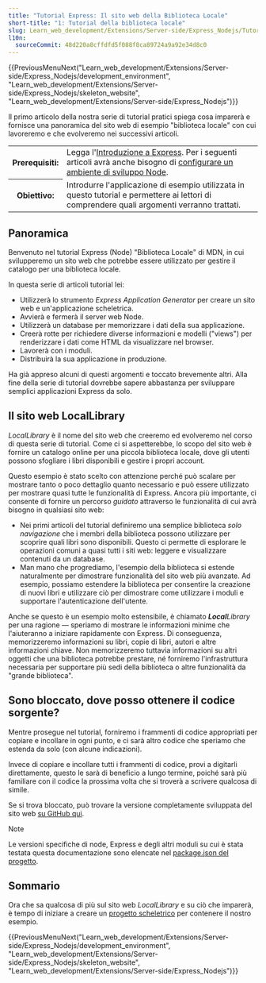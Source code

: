 ```yaml
---
title: "Tutorial Express: Il sito web della Biblioteca Locale"
short-title: "1: Tutorial della biblioteca locale"
slug: Learn_web_development/Extensions/Server-side/Express_Nodejs/Tutorial_local_library_website
l10n:
  sourceCommit: 48d220a8cffdfd5f088f8ca89724a9a92e34d8c0
---
```


{{PreviousMenuNext("Learn_web_development/Extensions/Server-side/Express_Nodejs/development_environment", "Learn_web_development/Extensions/Server-side/Express_Nodejs/skeleton_website", "Learn_web_development/Extensions/Server-side/Express_Nodejs")}}

Il primo articolo della nostra serie di tutorial pratici spiega cosa imparerà e fornisce una panoramica del sito web di esempio "biblioteca locale" con cui lavoreremo e che evolveremo nei successivi articoli.

<table>
  <tbody>
    <tr>
      <th scope="row">Prerequisiti:</th>
      <td>
        Legga l'<a href="/it/docs/Learn_web_development/Extensions/Server-side/Express_Nodejs/Introduction">Introduzione a Express</a>.
        Per i seguenti articoli avrà anche bisogno di <a href="/it/docs/Learn_web_development/Extensions/Server-side/Express_Nodejs/development_environment">configurare un ambiente di sviluppo Node</a>.
      </td>
    </tr>
    <tr>
      <th scope="row">Obiettivo:</th>
      <td>
        Introdurre l'applicazione di esempio utilizzata in questo tutorial e permettere ai lettori di comprendere quali argomenti verranno trattati.
      </td>
    </tr>
  </tbody>
</table>

## Panoramica

Benvenuto nel tutorial Express (Node) "Biblioteca Locale" di MDN, in cui svilupperemo un sito web che potrebbe essere utilizzato per gestire il catalogo per una biblioteca locale.

In questa serie di articoli tutorial lei:

- Utilizzerà lo strumento _Express Application Generator_ per creare un sito web e un'applicazione scheletrica.
- Avvierà e fermerà il server web Node.
- Utilizzerà un database per memorizzare i dati della sua applicazione.
- Creerà rotte per richiedere diverse informazioni e modelli ("views") per renderizzare i dati come HTML da visualizzare nel browser.
- Lavorerà con i moduli.
- Distribuirà la sua applicazione in produzione.

Ha già appreso alcuni di questi argomenti e toccato brevemente altri. Alla fine della serie di tutorial dovrebbe sapere abbastanza per sviluppare semplici applicazioni Express da solo.

## Il sito web LocalLibrary

_LocalLibrary_ è il nome del sito web che creeremo ed evolveremo nel corso di questa serie di tutorial. Come ci si aspetterebbe, lo scopo del sito web è fornire un catalogo online per una piccola biblioteca locale, dove gli utenti possono sfogliare i libri disponibili e gestire i propri account.

Questo esempio è stato scelto con attenzione perché può scalare per mostrare tanto o poco dettaglio quanto necessario e può essere utilizzato per mostrare quasi tutte le funzionalità di Express. Ancora più importante, ci consente di fornire un percorso _guidato_ attraverso le funzionalità di cui avrà bisogno in qualsiasi sito web:

- Nei primi articoli del tutorial definiremo una semplice biblioteca _solo navigazione_ che i membri della biblioteca possono utilizzare per scoprire quali libri sono disponibili. Questo ci permette di esplorare le operazioni comuni a quasi tutti i siti web: leggere e visualizzare contenuti da un database.
- Man mano che progrediamo, l'esempio della biblioteca si estende naturalmente per dimostrare funzionalità del sito web più avanzate. Ad esempio, possiamo estendere la biblioteca per consentire la creazione di nuovi libri e utilizzare ciò per dimostrare come utilizzare i moduli e supportare l'autenticazione dell'utente.

Anche se questo è un esempio molto estensibile, è chiamato _**Local**Library_ per una ragione — speriamo di mostrare le informazioni minime che l'aiuteranno a iniziare rapidamente con Express. Di conseguenza, memorizzeremo informazioni su libri, copie di libri, autori e altre informazioni chiave. Non memorizzeremo tuttavia informazioni su altri oggetti che una biblioteca potrebbe prestare, né forniremo l'infrastruttura necessaria per supportare più sedi della biblioteca o altre funzionalità da "grande biblioteca".

## Sono bloccato, dove posso ottenere il codice sorgente?

Mentre prosegue nel tutorial, forniremo i frammenti di codice appropriati per copiare e incollare in ogni punto, e ci sarà altro codice che speriamo che estenda da solo (con alcune indicazioni).

Invece di copiare e incollare tutti i frammenti di codice, provi a digitarli direttamente, questo le sarà di beneficio a lungo termine, poiché sarà più familiare con il codice la prossima volta che si troverà a scrivere qualcosa di simile.

Se si trova bloccato, può trovare la versione completamente sviluppata del sito web [su GitHub qui](https://github.com/mdn/express-locallibrary-tutorial).

> [!NOTE]
> Le versioni specifiche di node, Express e degli altri moduli su cui è stata testata questa documentazione sono elencate nel [package.json del progetto](https://github.com/mdn/express-locallibrary-tutorial/blob/main/package.json).

## Sommario

Ora che sa qualcosa di più sul sito web _LocalLibrary_ e su ciò che imparerà, è tempo di iniziare a creare un [progetto scheletrico](/it/docs/Learn_web_development/Extensions/Server-side/Express_Nodejs/skeleton_website) per contenere il nostro esempio.

{{PreviousMenuNext("Learn_web_development/Extensions/Server-side/Express_Nodejs/development_environment", "Learn_web_development/Extensions/Server-side/Express_Nodejs/skeleton_website", "Learn_web_development/Extensions/Server-side/Express_Nodejs")}}
